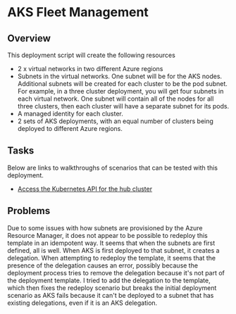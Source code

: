 # AKS Fleet Management

## Overview

This deployment script will create the following resources

- 2 x virtual networks in two different Azure regions
- Subnets in the virtual networks. One subnet will be for the AKS nodes. Additional subnets will be created for each cluster to be the pod subnet. For example, in a three cluster deployment, you will get four subnets in each virtual network. One subnet will contain all of the nodes for all three clusters, then each cluster will have a separate subnet for its pods.
- A managed identity for each cluster.
- 2 sets of AKS deployments, with an equal number of clusters being deployed to different Azure regions.

## Tasks

Below are links to walkthroughs of scenarios that can be tested with this deployment.

- [Access the Kubernetes API for the hub cluster](./scenarios/AccessFleetManagerK8sAPI/README.md)

## Problems

Due to some issues with how subnets are provisioned by the Azure Resource Manager, it does not appear to be possible to redeploy this template in an idempotent way. It seems that when the subnets are first defined, all is well. When AKS is first deployed to that subnet, it creates a delegation. When attempting to redeploy the template, it seems that the presence of the delegation causes an error, possibly because the deployment process tries to remove the delegation because it's not part of the deployment template. I tried to add the delegation to the template, which then fixes the redeploy scenario but breaks the initial deployment scenario as AKS fails because it can't be deployed to a subnet that has existing delegations, even if it is an AKS delegation.

